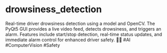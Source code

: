 # drowsiness_detection
Real-time driver drowsiness detection using a model and OpenCV. The PyQt5 GUI provides a live video feed, detects drowsiness, and triggers an alarm. Features include start/stop detection, real-time status updates, and immediate alarm control for enhanced driver safety. 🚗💤 #AI #ComputerVision #Safety
